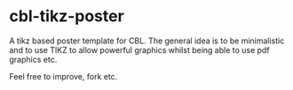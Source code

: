 cbl-tikz-poster
===============

A tikz based poster template for CBL. The general idea is to be minimalistic and to use TIKZ to allow powerful graphics whilst being able to use pdf graphics etc.

Feel free to improve, fork etc.